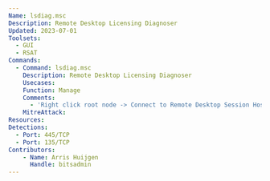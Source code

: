 ```yaml
---
Name: lsdiag.msc
Description: Remote Desktop Licensing Diagnoser
Updated: 2023-07-01
Toolsets:
  - GUI
  - RSAT
Commands:
  - Command: lsdiag.msc
    Description: Remote Desktop Licensing Diagnoser
    Usecases:
    Function: Manage
    Comments:
      - 'Right click root node -> Connect to Remote Desktop Session Host Server -> Another computer: `DC1.ad.bitsadmin.com` -> OK'
    MitreAttack:
Resources:
Detections:
  - Port: 445/TCP
  - Port: 135/TCP
Contributors:
    - Name: Arris Huijgen
      Handle: bitsadmin
---
```

